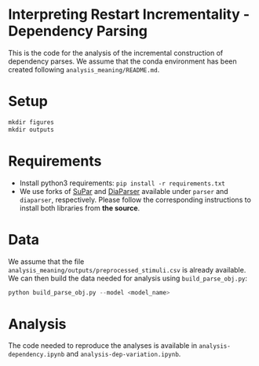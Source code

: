# Interpreting Restart Incrementality - Dependency Parsing

This is the code for the analysis of the incremental construction of dependency parses. We assume that the conda environment has been created following `analysis_meaning/README.md`.

# Setup
``` python
mkdir figures
mkdir outputs
```

# Requirements
* Install python3 requirements: `pip install -r requirements.txt`
* We use forks of [SuPar](https://github.com/yzhangcs/parser/tree/main) and [DiaParser](https://github.com/Unipisa/diaparser/tree/master) available under `parser` and `diaparser`, respectively. Please follow the corresponding instructions to install both libraries from **the source**.

# Data
We assume that the file `analysis_meaning/outputs/preprocessed_stimuli.csv` is already available. We can then build the data needed for analysis using `build_parse_obj.py`:

``` python
python build_parse_obj.py --model <model_name>
```

# Analysis
The code needed to reproduce the analyses is available in `analysis-dependency.ipynb` and `analysis-dep-variation.ipynb`.